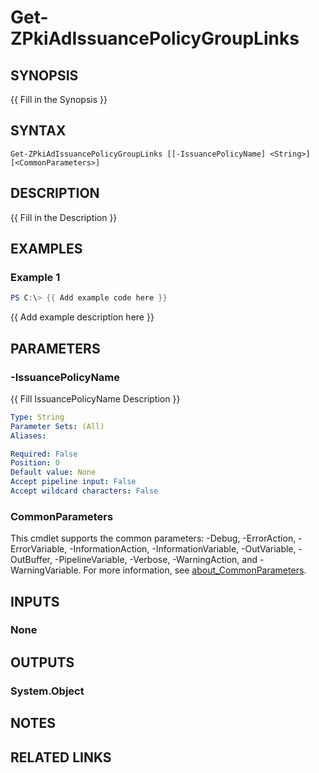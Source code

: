 ﻿---
external help file: PsZPki-help.xml
Module Name: ZPki
online version:
schema: 2.0.0
---

# Get-ZPkiAdIssuancePolicyGroupLinks

## SYNOPSIS
{{ Fill in the Synopsis }}

## SYNTAX

```
Get-ZPkiAdIssuancePolicyGroupLinks [[-IssuancePolicyName] <String>] [<CommonParameters>]
```

## DESCRIPTION
{{ Fill in the Description }}

## EXAMPLES

### Example 1
```powershell
PS C:\> {{ Add example code here }}
```

{{ Add example description here }}

## PARAMETERS

### -IssuancePolicyName
{{ Fill IssuancePolicyName Description }}

```yaml
Type: String
Parameter Sets: (All)
Aliases:

Required: False
Position: 0
Default value: None
Accept pipeline input: False
Accept wildcard characters: False
```

### CommonParameters
This cmdlet supports the common parameters: -Debug, -ErrorAction, -ErrorVariable, -InformationAction, -InformationVariable, -OutVariable, -OutBuffer, -PipelineVariable, -Verbose, -WarningAction, and -WarningVariable. For more information, see [about_CommonParameters](http://go.microsoft.com/fwlink/?LinkID=113216).

## INPUTS

### None

## OUTPUTS

### System.Object
## NOTES

## RELATED LINKS
